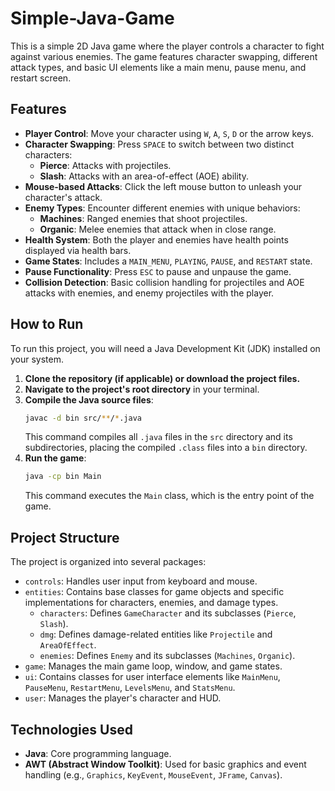 # Simple-Java-Game

This is a simple 2D Java game where the player controls a character to fight against various enemies. The game features character swapping, different attack types, and basic UI elements like a main menu, pause menu, and restart screen.

## Features

*   **Player Control**: Move your character using `W`, `A`, `S`, `D` or the arrow keys.
*   **Character Swapping**: Press `SPACE` to switch between two distinct characters:
    *   **Pierce**: Attacks with projectiles.
    *   **Slash**: Attacks with an area-of-effect (AOE) ability.
*   **Mouse-based Attacks**: Click the left mouse button to unleash your character's attack.
*   **Enemy Types**: Encounter different enemies with unique behaviors:
    *   **Machines**: Ranged enemies that shoot projectiles.
    *   **Organic**: Melee enemies that attack when in close range.
*   **Health System**: Both the player and enemies have health points displayed via health bars.
*   **Game States**: Includes a `MAIN_MENU`, `PLAYING`, `PAUSE`, and `RESTART` state.
*   **Pause Functionality**: Press `ESC` to pause and unpause the game.
*   **Collision Detection**: Basic collision handling for projectiles and AOE attacks with enemies, and enemy projectiles with the player.

## How to Run

To run this project, you will need a Java Development Kit (JDK) installed on your system.

1.  **Clone the repository (if applicable) or download the project files.**
2.  **Navigate to the project's root directory** in your terminal.
3.  **Compile the Java source files**:
    ```bash
    javac -d bin src/**/*.java
    ```
    This command compiles all `.java` files in the `src` directory and its subdirectories, placing the compiled `.class` files into a `bin` directory.
4.  **Run the game**:
    ```bash
    java -cp bin Main
    ```
    This command executes the `Main` class, which is the entry point of the game.

## Project Structure

The project is organized into several packages:

*   `controls`: Handles user input from keyboard and mouse.
*   `entities`: Contains base classes for game objects and specific implementations for characters, enemies, and damage types.
    *   `characters`: Defines `GameCharacter` and its subclasses (`Pierce`, `Slash`).
    *   `dmg`: Defines damage-related entities like `Projectile` and `AreaOfEffect`.
    *   `enemies`: Defines `Enemy` and its subclasses (`Machines`, `Organic`).
*   `game`: Manages the main game loop, window, and game states.
*   `ui`: Contains classes for user interface elements like `MainMenu`, `PauseMenu`, `RestartMenu`, `LevelsMenu`, and `StatsMenu`.
*   `user`: Manages the player's character and HUD.

## Technologies Used

*   **Java**: Core programming language.
*   **AWT (Abstract Window Toolkit)**: Used for basic graphics and event handling (e.g., `Graphics`, `KeyEvent`, `MouseEvent`, `JFrame`, `Canvas`).